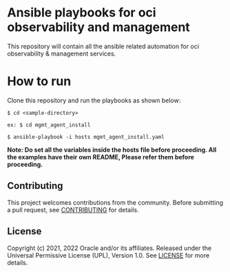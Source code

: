 # Ansible playbooks for oci observability and management

This repository will contain all the ansible related automation for oci observability & management services.

# How to run

Clone this repository and run the playbooks as shown below:

```
$ cd <sample-directory> 

ex: $ cd mgmt_agent_install

$ ansible-playbook -i hosts mgmt_agent_install.yaml
```

<b>Note: Do set all the variables inside the hosts file before proceeding. All the examples have their own README, Please refer them before proceeding.</b>

## Contributing

This project welcomes contributions from the community. Before submitting a pull
request, see [CONTRIBUTING](./CONTRIBUTING.md) for details.

## License

Copyright (c) 2021, 2022 Oracle and/or its affiliates.
Released under the Universal Permissive License (UPL), Version 1.0.
See [LICENSE](./LICENSE) for more details.

[oci]: https://cloud.oracle.com/en_US/cloud-infrastructure
[oci ansible]: https://github.com/oracle/oci-ansible-collection

